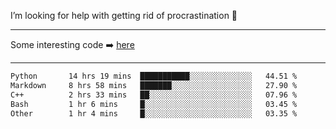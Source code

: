 I’m looking for help with getting rid of procrastination 🤔

-----

Some interesting code :arrow_right: [here](https://github.com/zhen8838/playground)

-----

<!--START_SECTION:waka-->

```txt
Python       14 hrs 19 mins  ███████████░░░░░░░░░░░░░░   44.51 %
Markdown     8 hrs 58 mins   ███████░░░░░░░░░░░░░░░░░░   27.90 %
C++          2 hrs 33 mins   ██░░░░░░░░░░░░░░░░░░░░░░░   07.96 %
Bash         1 hr 6 mins     █░░░░░░░░░░░░░░░░░░░░░░░░   03.45 %
Other        1 hr 4 mins     █░░░░░░░░░░░░░░░░░░░░░░░░   03.35 %
```

<!--END_SECTION:waka-->

<!--
**zhen8838/zhen8838** is a ✨ _special_ ✨ repository because its `README.md` (this file) appears on your GitHub profile.

Here are some ideas to get you started:

- 🔭 I’m currently working on ...
- 🌱 I’m currently learning ...
- 👯 I’m looking to collaborate on ...
 ...
- 💬 Ask me about ...
- 📫 How to reach me: ...
- 😄 Pronouns: ...
- ⚡ Fun fact: ...
-->

